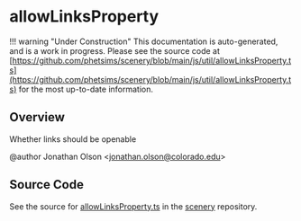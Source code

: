 # allowLinksProperty

!!! warning "Under Construction"
    This documentation is auto-generated, and is a work in progress. Please see the source code at
    [https://github.com/phetsims/scenery/blob/main/js/util/allowLinksProperty.ts](https://github.com/phetsims/scenery/blob/main/js/util/allowLinksProperty.ts) for the most up-to-date information.

## Overview

Whether links should be openable

@author Jonathan Olson &lt;jonathan.olson@colorado.edu&gt;



## Source Code

See the source for [allowLinksProperty.ts](https://github.com/phetsims/scenery/blob/main/js/util/allowLinksProperty.ts) in the [scenery](https://github.com/phetsims/scenery) repository.
